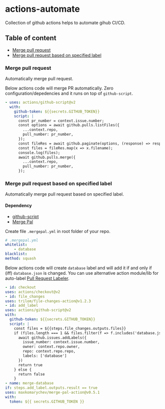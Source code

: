 # actions-automate

Collection of github actions helps to automate gihub CI/CD.

## Table of content

- [Merge pull request](#merge-pull-request)
- [Merge pull request based on specified label](#merge-pull-request-based-on-specified-label)

### Merge pull request

Automatically merge pull request. 

Below actions code will merge PR automatically. Zero configuration/depedencies and it runs on top of `github-script`.

```yml
- uses: actions/github-script@v2
  with:
    github-token: ${{secrets.GITHUB_TOKEN}}
    script: |
      const pr_number = context.issue.number;
      const options = await github.pulls.listFiles({
        ...context.repo,
        pull_number: pr_number,
      });
      const fileRes = await github.paginate(options, (response) => response.data);
      const files = fileRes.map(x => x.filename);
      console.log(files);
      await github.pulls.merge({
        ...context.repo,
        pull_number: pr_number,
      });
```

### Merge pull request based on specified label

Automatically merge pull request based on specified label.

#### Dependency

- [github-script](https://github.com/actions/github-script)
- [Merge Pal](https://github.com/maxkomarychev/merge-pal-action)

Create file `.mergepal.yml` in root folder of your repo.

```yml
# .mergepal.yml
whitelist:
    - database
blacklist:
method: squash
```

Below actions code will create `database` label and will add it if and only if (iff) `database.json` is changed. You can use alternative action module/lib for auto-label [Pull Request Labeler](https://github.com/actions/labeler).

```yml
- id: checkout
uses: actions/checkout@v2
- id: file_changes
uses: trilom/file-changes-action@v1.2.3
- id: add_label
uses: actions/github-script@v2
with:
  github-token: ${{secrets.GITHUB_TOKEN}}
  script: |
    const files = ${{steps.file_changes.outputs.files}}
    if (files.length === 1 && files.filter(f => f.includes('database.json')).length === 1) {
      await github.issues.addLabels({
        issue_number: context.issue.number,
        owner: context.repo.owner,
        repo: context.repo.repo,
        labels: ['database']
      })
      return true
    } else {
      return false
    }
- name: merge-database
if: steps.add_label.outputs.result == true
uses: maxkomarychev/merge-pal-action@v0.5.1
with:
  token: ${{ secrets.GITHUB_TOKEN }}
```
